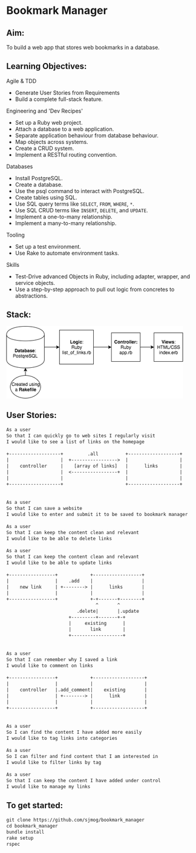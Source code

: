 # Bookmark Manager

## Aim:
To build a web app that stores web bookmarks in a database.

## Learning Objectives:
Agile & TDD
- Generate User Stories from Requirements
- Build a complete full-stack feature.

Engineering and 'Dev Recipes'
- Set up a Ruby web project.
- Attach a database to a web application.
- Separate application behaviour from database behaviour.
- Map objects across systems.
- Create a CRUD system.
- Implement a RESTful routing convention.

Databases
- Install PostgreSQL.
- Create a database.
- Use the psql command to interact with PostgreSQL.
- Create tables using SQL.
- Use SQL query terms like `SELECT`, `FROM`, `WHERE`, `*`.
- Use SQL CRUD terms like `INSERT`, `DELETE`, and `UPDATE`.
- Implement a one-to-many relationship.
- Implement a many-to-many relationship.

Tooling
- Set up a test environment.
- Use Rake to automate environment tasks.

Skills
- Test-Drive advanced Objects in Ruby, including adapter, wrapper, and service objects.
- Use a step-by-step approach to pull out logic from concretes to abstractions.

## Stack:
![alt text](https://github.com/AlexMcCarroll/bookmark-manager/blob/master/FlowDiagram.png)

## User Stories:
```
As a user
So that I can quickly go to web sites I regularly visit
I would like to see a list of links on the homepage

+-------------------+         .all          +-------------------+
|                   |  +----------------->  |                   |
|    controller     |    [array of links]   |      links        |
|                   |  <-----------------+  |                   |
|                   |                       |                   |
+-------------------+                       +-------------------+


As a user
So that I can save a website
I would like to enter and submit it to be saved to bookmark manager

As a user
So that I can keep the content clean and relevant
I would like to be able to delete links

As a user
So that I can keep the content clean and relevant
I would like to be able to update links

+-----------------+            +------------------+
|                 |    .add    |                  |
|    new link     | +--------> |      links       |
|                 |            |                  |
+-----------------+            +-+-------+--------+
                                 ^       ^
                          .delete|       |.update
                       +---------+-------+-+
                       |     existing      |
                       |       link        |
                       +-------------------+


As a user
So that I can remember why I saved a link
I would like to comment on links

+-----------------+            +-------------------+
|                 |            |                   |
|    controller   |.add_comment|    existing       |
|                 | +--------> |      link         |
|                 |            |                   |
+-----------------+            +-------------------+


As a user
So I can find the content I have added more easily
I would like to tag links into categories

As a user
So I can filter and find content that I am interested in
I would like to filter links by tag

As a user
So that I can keep the content I have added under control
I would like to manage my links
```
## To get started:

```
git clone https://github.com/sjmog/bookmark_manager
cd bookmark_manager
bundle install
rake setup
rspec
```
